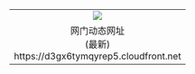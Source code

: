 ﻿<table>
  <tr></tr>
  <tr><td colspan=2 align=center><img src="https://d3gx6tymqyrep5.cloudfront.net/Up/oGate.jpg" /></td></tr>
  <tr><td colspan=2 align=center>网门动态网址<br/>(最新)
<br>https://d3gx6tymqyrep5.cloudfront.net
<br/>
    </td>
  </tr>
</table>
